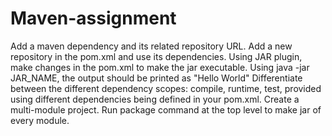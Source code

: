 # Maven-assignment

Add a maven dependency and its related repository URL.
Add a new repository in the pom.xml and use its dependencies.
Using JAR plugin, make changes in the pom.xml to make the jar executable. Using java -jar JAR_NAME, the output should be printed as "Hello World"
Differentiate between the different dependency scopes: compile, runtime, test, provided using different dependencies being defined in your pom.xml.
Create a multi-module project. Run package command at the top level to make jar of every module.

